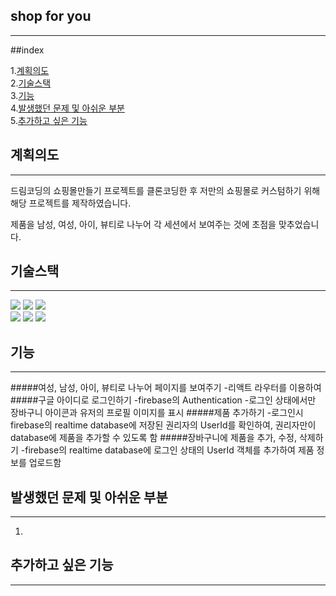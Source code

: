 ## shop for you

---

##index

1.[계획의도](#계획의도)  
2.[기술스택](#기술스택)  
3.[기능](#기능)  
4.[발생했던 문제 및 아쉬운 부분](#발생했던-문제-및-아쉬운-부분)  
5.[추가하고 싶은 기능](#추가하고-싶은-기능)

## 계획의도

---

드림코딩의 쇼핑몰만들기 프로젝트를 클론코딩한 후 저만의 쇼핑몰로 커스텀하기 위해 해당 프로젝트를 제작하였습니다.

제품을 남성, 여성, 아이, 뷰티로 나누어 각 세션에서 보여주는 것에 초점을 맞추었습니다.

## 기술스택

---

<img src="https://img.shields.io/badge/html5-E34F26?style=for-the-badge&logo=html5&logoColor=white">
<img src="https://img.shields.io/badge/javascript-F7DF1E?style=for-the-badge&logo=javascript&logoColor=black">
<img src="https://img.shields.io/badge/react-61DAFB?style=for-the-badge&logo=react&logoColor=black"><br/>
<img src="https://img.shields.io/badge/firebase-FFCA28?style=for-the-badge&logo=firebase&logoColor=white">
<img src="https://img.shields.io/badge/Tailwind CSS-06B6D4?style=for-the-badge&logo=Tailwind CSS&logoColor=white"/>
<img src="https://img.shields.io/badge/github-181717?style=for-the-badge&logo=github&logoColor=white">

## 기능

---

#####여성, 남성, 아이, 뷰티로 나누어 페이지를 보여주기 -리액트 라우터를 이용하여 #####구글 아이디로 로그인하기
-firebase의 Authentication -로그인 상태에서만 장바구니 아이콘과 유저의 프로필 이미지를 표시 #####제품 추가하기 -로그인시 firebase의 realtime database에 저장된 권리자의 UserId를 확인하여,
권리자만이 database에 제품을 추가할 수 있도록 함 #####장바구니에 제품을 추가, 수정, 삭제하기
-firebase의 realtime database에 로그인 상태의 UserId 객체를 추가하여 제품 정보를 업로드함

## 발생했던 문제 및 아쉬운 부분

---

1.

## 추가하고 싶은 기능

---
